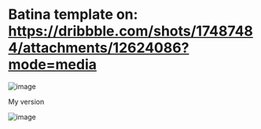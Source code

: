 # Batina template on: https://dribbble.com/shots/17487484/attachments/12624086?mode=media
![image](https://user-images.githubusercontent.com/71019269/161988754-4f7f0200-da30-430e-8f74-9764a322f2b7.png)


My version 


![image](https://user-images.githubusercontent.com/71019269/162611673-14033004-f7a1-40f2-82d9-63b813c6c755.png)

